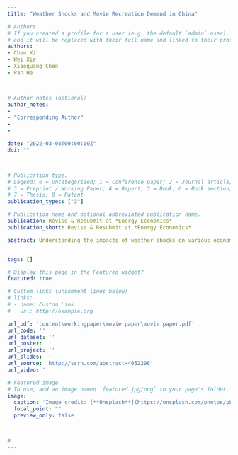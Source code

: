 ```yaml
---
title: "Weather Shocks and Movie Recreation Demand in China"

# Authors
# If you created a profile for a user (e.g. the default `admin` user), write the username (folder name) here 
# and it will be replaced with their full name and linked to their profile.
authors:
- Chen Xi
- Wei Xie
- Xiaoguang Chen
- Pan He



# Author notes (optional)
author_notes:
-
- "Corresponding Author"
-
-

date: "2022-03-08T00:00:00Z"
doi: ""



# Publication type.
# Legend: 0 = Uncategorized; 1 = Conference paper; 2 = Journal article;
# 3 = Preprint / Working Paper; 4 = Report; 5 = Book; 6 = Book section;
# 7 = Thesis; 8 = Patent
publication_types: ["3"]

# Publication name and optional abbreviated publication name.
publication: Revise & Resubmit at *Energy Economics*
publication_short: Revise & Resubmit at *Energy Economics*

abstract: Understanding the impacts of weather shocks on various economic sectors is crucial for designing effective climate policies. While previous studies have focused mainly on the agricultural and industrial sectors, there has been limited exploration of weather effects on the service sector, particularly in emerging economies. This study addresses this research gap by analyzing high-frequency movie-viewing records of 49 major cities in China between 2015-2017 to examine the effects of weather shocks on in-theater movie recreation. The findings reveal that both extreme temperatures and pouring rains significantly reduce movie demand. We also investigate the relationship between weather and movie supply at both extensive and intensive margins, confirming that these nexus do not disturb the weather-movie demand estimates. The back-of-the-envelope calculation indicates that extreme temperatures led to a loss of 5.14 million moviegoers and a 311.32 million Chinese Yuan loss in box office revenue for the Chinese film market in 2017, while losses due to pouring rains amounted to 1.28 million audiences and 69.16 million Chinese Yuan in revenues. This paper highlights the significant damage caused by current extreme weather conditions to China’s film market and emphasizes that such damage is expected to worsen in the future with the intensification of climate change.


tags: []

# Display this page in the Featured widget?
featured: true

# Custom links (uncomment lines below)
# links:
# - name: Custom Link
#   url: http://example.org

url_pdf: 'content\workingpaper\movie paper\movie paper.pdf'
url_code: ''
url_dataset: ''
url_poster: ''
url_project: ''
url_slides: ''
url_source: 'http://ssrn.com/abstract=4052296'
url_video: ''

# Featured image
# To use, add an image named `featured.jpg/png` to your page's folder. 
image:
  caption: 'Image credit: [**Unsplash**](https://unsplash.com/photos/pLCdAaMFLTE)'
  focal_point: ""
  preview_only: false



#
---
```

